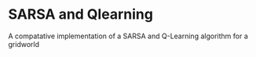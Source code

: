 # SARSA and Qlearning

 A compatative implementation of a SARSA and Q-Learning algorithm for a gridworld
